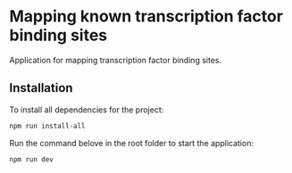 # Mapping known transcription factor binding sites

Application for mapping transcription factor binding sites.

## Installation

To install all dependencies for the project:
```bash
npm run install-all
```
Run the command belove in the root folder to start the application: 
```bash
npm run dev
```
